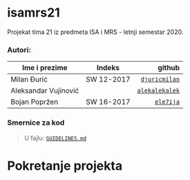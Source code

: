 # isamrs21
Projekat tima 21 iz predmeta ISA i MRS - letnji semestar 2020.

### Autori:
|     Ime i prezime    	|   Indeks   	| github      	|
|--------------------	|:----------:	|-------------:	|
|      Milan Đurić     	| SW 12-2017 	| [```djuricmilan```](github.com/djuricmilan) 	|
| Aleksandar Vujinović 	|            	| [```alekalekalek```](github.com/alekalekalek)|
|     Bojan Popržen    	| SW 16-2017 	| [```ele7ija```](github.com/ele7ija)    	|

### Smernice za kod
> U fajlu: [```GUIDELINES.md```](GUIDELINES.md)

# Pokretanje projekta
